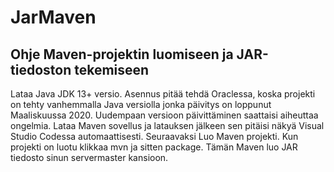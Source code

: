 # JarMaven
## Ohje Maven-projektin luomiseen ja JAR-tiedoston tekemiseen
Lataa Java JDK 13+ versio. Asennus pitää tehdä Oraclessa, koska projekti on tehty vanhemmalla Java versiolla jonka päivitys on loppunut Maaliskuussa 2020. Uudempaan versioon päivittäminen saattaisi aiheuttaa ongelmia.
Lataa Maven sovellus ja latauksen jälkeen sen pitäisi näkyä Visual Studio Codessa automaattisesti.
Seuraavaksi Luo Maven projekti.
Kun projekti on luotu klikkaa mvn ja sitten package. Tämän Maven luo JAR tiedosto sinun servermaster kansioon.
